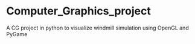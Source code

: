# Computer_Graphics_project
A CG project in python to visualize windmill simulation using OpenGL and PyGame
